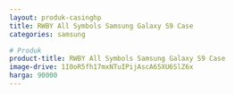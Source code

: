 ```yaml
---
layout: produk-casinghp
title: RWBY All Symbols Samsung Galaxy S9 Case
categories: samsung

# Produk
product-title: RWBY All Symbols Samsung Galaxy S9 Case
image-drive: 1I0oR5fh17mxNTuIPijAscA65XU6SlZ6x
harga: 90000
---
```

